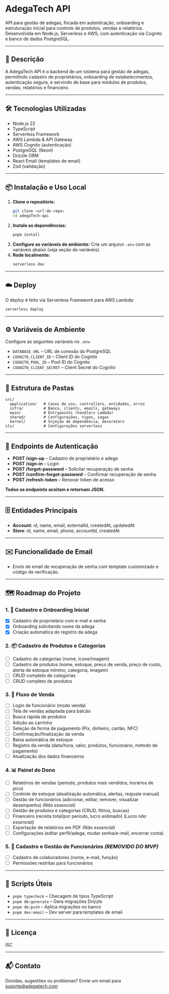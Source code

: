 <!--
title: 'AWS Simple HTTP Endpoint example in NodeJS'
description: 'This template demonstrates how to make a simple HTTP API with Node.js running on AWS Lambda and API Gateway using the Serverless Framework.'
layout: Doc
framework: v4
platform: AWS
language: nodeJS
authorLink: 'https://github.com/serverless'
authorName: 'Serverless, Inc.'
authorAvatar: 'https://avatars1.githubusercontent.com/u/13742415?s=200&v=4'
-->

# AdegaTech API

API para gestão de adegas, focada em autenticação, onboarding e estruturação inicial para controle de produtos, vendas e relatórios. Desenvolvida em Node.js, Serverless e AWS, com autenticação via Cognito e banco de dados PostgreSQL.

---

## 🚀 Descrição
A AdegaTech API é o backend de um sistema para gestão de adegas, permitindo cadastro de proprietários, onboarding de estabelecimentos, autenticação segura, e servindo de base para módulos de produtos, vendas, relatórios e financeiro.

---

## 🛠️ Tecnologias Utilizadas
- Node.js 22
- TypeScript
- Serverless Framework
- AWS Lambda & API Gateway
- AWS Cognito (autenticação)
- PostgreSQL (Neon)
- Drizzle ORM
- React Email (templates de email)
- Zod (validação)

---

## 📦 Instalação e Uso Local
1. **Clone o repositório:**
   ```bash
   git clone <url-do-repo>
   cd adegaTech-api
   ```
2. **Instale as dependências:**
   ```bash
   pnpm install
   ```
3. **Configure as variáveis de ambiente:**
   Crie um arquivo `.env` com as variáveis abaixo (veja seção de variáveis).
4. **Rode localmente:**
   ```bash
   serverless dev
   ```

---

## ☁️ Deploy
O deploy é feito via Serverless Framework para AWS Lambda:
```bash
serverless deploy
```

---

## ⚙️ Variáveis de Ambiente
Configure as seguintes variáveis no `.env`:
- `DATABASE_URL` – URL de conexão do PostgreSQL
- `COGNITO_CLIENT_ID` – Client ID do Cognito
- `COGNITO_POOL_ID` – Pool ID do Cognito
- `COGNITO_CLIENT_SECRET` – Client Secret do Cognito

---

## 📁 Estrutura de Pastas
```
src/
  application/   # Casos de uso, controllers, entidades, erros
  infra/         # Banco, clients, emails, gateways
  main/          # Entrypoints (handlers Lambda)
  shared/        # Configurações, tipos, sagas
  kernel/        # Injeção de dependência, decorators
sls/             # Configurações serverless
```

---

## 🔑 Endpoints de Autenticação
- **POST /sign-up** – Cadastro de proprietário e adega
- **POST /sign-in** – Login
- **POST /forgot-password** – Solicitar recuperação de senha
- **POST /confirm-forgot-password** – Confirmar recuperação de senha
- **POST /refresh-token** – Renovar token de acesso

**Todos os endpoints aceitam e retornam JSON.**

---

## 🗄️ Entidades Principais
- **Account**: id, name, email, externalId, createdAt, updatedAt
- **Store**: id, name, email, phone, accountId, createdAt

---

## ✉️ Funcionalidade de Email
- Envio de email de recuperação de senha com template customizado e código de verificação.

---

## 🗺️ Roadmap do Projeto

### 1. 🚀 Cadastro e Onboarding Inicial
- [x] Cadastro de proprietário com e-mail e senha
- [x] Onboarding solicitando nome da adega
- [x] Criação automática do registro da adega

### 2. 📦 Cadastro de Produtos e Categorias
- [ ] Cadastro de categorias (nome, ícone/imagem)
- [ ] Cadastro de produtos (nome, estoque, preço de venda, preço de custo, alerta de estoque mínimo, categoria, imagem)
- [ ] CRUD completo de categorias
- [ ] CRUD completo de produtos

### 3. 🛒 Fluxo de Venda
- [ ] Login de funcionário (modo venda)
- [ ] Tela de vendas adaptada para balcão
- [ ] Busca rápida de produtos
- [ ] Adição ao carrinho
- [ ] Seleção de forma de pagamento (Pix, dinheiro, cartão, NFC)
- [ ] Confirmação/finalização da venda
- [ ] Baixa automática de estoque
- [ ] Registro da venda (data/hora, valor, produtos, funcionário, método de pagamento)
- [ ] Atualização dos dados financeiros

### 4. 📊 Painel do Dono
- [ ] Relatórios de vendas (período, produtos mais vendidos, horários de pico)
- [ ] Controle de estoque (atualização automática, alertas, reajuste manual)
- [ ] Gestão de funcionários (adicionar, editar, remover, visualizar desempenho) *(Não essencial)*
- [ ] Gestão de produtos e categorias (CRUD, filtros, buscas)
- [ ] Financeiro (receita total/por período, lucro estimado) *(Lucro não essencial)*
- [ ] Exportação de relatórios em PDF *(Não essencial)*
- [ ] Configurações (editar perfil/adega, mudar senha/e-mail, encerrar conta)

### 5. 👥 Cadastro e Gestão de Funcionários *(REMOVIDO DO MVP)*
- [ ] Cadastro de colaboradores (nome, e-mail, função)
- [ ] Permissões restritas para funcionários

---

## 📜 Scripts Úteis
- `pnpm typecheck` – Checagem de tipos TypeScript
- `pnpm db:generate` – Gera migrações Drizzle
- `pnpm db:push` – Aplica migrações no banco
- `pnpm dev:email` – Dev server para templates de email

---

## 📄 Licença
ISC

---

## 📬 Contato
Dúvidas, sugestões ou problemas? Envie um email para suporte@adegatech.com
